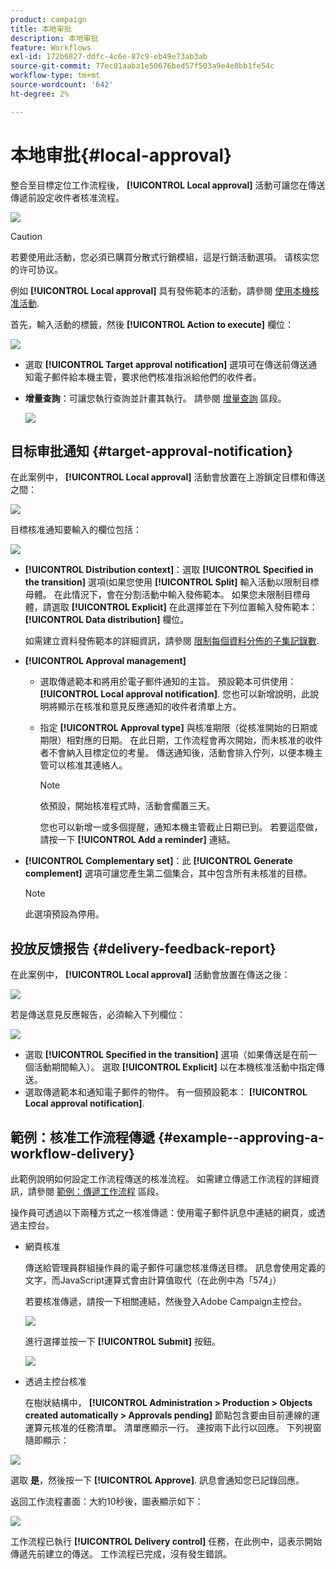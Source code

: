 ```yaml
---
product: campaign
title: 本地审批
description: 本地审批
feature: Workflows
exl-id: 172b6827-ddfc-4c6e-87c9-eb49e73ab3ab
source-git-commit: 77ec01aaba1e50676bed57f503a9e4e8bb1fe54c
workflow-type: tm+mt
source-wordcount: '642'
ht-degree: 2%

---
```


# 本地审批{#local-approval}

整合至目標定位工作流程後， **[!UICONTROL Local approval]** 活動可讓您在傳送傳遞前設定收件者核准流程。

![](assets/local_validation_0.png)

>[!CAUTION]
>
>若要使用此活動，您必須已購買分散式行銷模組，這是行銷活動選項。 请核实您的许可协议。

例如 **[!UICONTROL Local approval]** 具有發佈範本的活動，請參閱 [使用本機核准活動](local-approval-activity.md).

首先，輸入活動的標籤，然後 **[!UICONTROL Action to execute]** 欄位：

![](assets/local_validation_1.png)

* 選取 **[!UICONTROL Target approval notification]** 選項可在傳送前傳送通知電子郵件給本機主管，要求他們核准指派給他們的收件者。

* **增量查詢**：可讓您執行查詢並計畫其執行。 請參閱 [增量查詢](incremental-query.md) 區段。

   ![](assets/local_validation_intro_3.png)

## 目标审批通知 {#target-approval-notification}

在此案例中， **[!UICONTROL Local approval]** 活動會放置在上游鎖定目標和傳送之間：

![](assets/local_validation_2.png)

目標核准通知要輸入的欄位包括：

![](assets/local_validation_3.png)

* **[!UICONTROL Distribution context]**：選取 **[!UICONTROL Specified in the transition]** 選項(如果您使用 **[!UICONTROL Split]** 輸入活動以限制目標母體。 在此情況下，會在分割活動中輸入發佈範本。 如果您未限制目標母體，請選取 **[!UICONTROL Explicit]** 在此選擇並在下列位置輸入發佈範本： **[!UICONTROL Data distribution]** 欄位。

   如需建立資料發佈範本的詳細資訊，請參閱 [限制每個資料分佈的子集記錄數](split.md#limiting-the-number-of-subset-records-per-data-distribution).

* **[!UICONTROL Approval management]**

   * 選取傳遞範本和將用於電子郵件通知的主旨。 預設範本可供使用： **[!UICONTROL Local approval notification]**. 您也可以新增說明，此說明將顯示在核准和意見反應通知的收件者清單上方。
   * 指定 **[!UICONTROL Approval type]** 與核准期限（從核准開始的日期或期限）相對應的日期。 在此日期，工作流程會再次開始，而未核准的收件者不會納入目標定位的考量。 傳送通知後，活動會排入佇列，以便本機主管可以核准其連絡人。

      >[!NOTE]
      >
      >依預設，開始核准程式時，活動會擱置三天。

      您也可以新增一或多個提醒，通知本機主管截止日期已到。 若要這麼做，請按一下 **[!UICONTROL Add a reminder]** 連結。

* **[!UICONTROL Complementary set]**：此 **[!UICONTROL Generate complement]** 選項可讓您產生第二個集合，其中包含所有未核准的目標。

   >[!NOTE]
   >
   >此選項預設為停用。

## 投放反馈报告 {#delivery-feedback-report}

在此案例中， **[!UICONTROL Local approval]** 活動會放置在傳送之後：

![](assets/local_validation_4.png)

若是傳送意見反應報告，必須輸入下列欄位：

![](assets/local_validation_workflow_4.png)

* 選取 **[!UICONTROL Specified in the transition]** 選項（如果傳送是在前一個活動期間輸入）。 選取 **[!UICONTROL Explicit]** 以在本機核准活動中指定傳送。
* 選取傳遞範本和通知電子郵件的物件。 有一個預設範本： **[!UICONTROL Local approval notification]**.

## 範例：核准工作流程傳遞 {#example--approving-a-workflow-delivery}

此範例說明如何設定工作流程傳送的核准流程。 如需建立傳遞工作流程的詳細資訊，請參閱 [範例：傳遞工作流程](delivery.md#example--delivery-workflow) 區段。

操作員可透過以下兩種方式之一核准傳遞：使用電子郵件訊息中連結的網頁，或透過主控台。

* 網頁核准

   傳送給管理員群組操作員的電子郵件可讓您核准傳送目標。 訊息會使用定義的文字，而JavaScript運算式會由計算值取代（在此例中為「574」）

   若要核准傳遞，請按一下相關連結，然後登入Adobe Campaign主控台。

   ![](assets/new-workflow-valid-webaccess.png)

   進行選擇並按一下 **[!UICONTROL Submit]** 按鈕。

   ![](assets/new-workflow-valid-webaccess-confirm.png)

* 透過主控台核准

   在樹狀結構中， **[!UICONTROL Administration > Production > Objects created automatically > Approvals pending]** 節點包含要由目前連線的運運算元核准的任務清單。 清單應顯示一行。 連按兩下此行以回應。 下列視窗隨即顯示：

![](assets/new-workflow-7.png)

選取 **是**，然後按一下 **[!UICONTROL Approve]**. 訊息會通知您已記錄回應。

返回工作流程畫面：大約10秒後，圖表顯示如下：

![](assets/new-workflow-8.png)

工作流程已執行 **[!UICONTROL Delivery control]** 任務，在此例中，這表示開始傳遞先前建立的傳送。 工作流程已完成，沒有發生錯誤。
